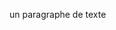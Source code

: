 <!Doctype html>
<html>
     <heard>
           <meta charset="UTF-8" />
           <title>Titre de la page</title>
         </heard>
         <body>
           <p>un paragraphe de texte</p>
         </body>
   </html> 